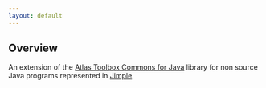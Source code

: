 ```yaml
---
layout: default
---
```


## Overview
An extension of the [Atlas Toolbox Commons for Java](https://ensoftcorp.github.io/java-toolbox-commons) library for non source Java programs represented in [Jimple](https://en.wikipedia.org/wiki/Soot_(software)#Jimple).